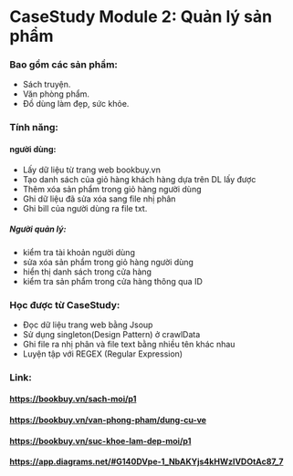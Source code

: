 # CaseStudy Module 2: Quản lý sản phẩm
### Bao gồm các sản phầm: 
- Sách truyện.
- Văn phòng phẩm.
- Đồ dùng làm đẹp, sức khỏe.
### Tính năng:
#### người dùng:
- Lấy dữ liệu từ trang web bookbuy.vn
- Tạo danh sách của giỏ hàng khách hàng dựa trên DL lấy được
- Thêm xóa sản phẩm trong giỏ hàng người dùng
- Ghi dữ liệu đã sửa xóa sang file nhị phân
- Ghi bill của người dùng ra file txt.
##### Người quản lý:
- kiểm tra tài khoản người dùng
- sửa xóa sản phẩm trong giỏ hàng người dùng
- hiển thị danh sách trong cửa hàng
- kiểm tra sản phẩm trong cửa hàng thông qua ID
### Học được từ CaseStudy:
- Đọc dữ liệu trang web bằng Jsoup
- Sử dụng singleton(Design Pattern) ở crawlData
- Ghi file ra nhị phân và file text bằng nhiều tên khác nhau
- Luyện tập với REGEX (Regular Expression)
### Link:
#### https://bookbuy.vn/sach-moi/p1
#### https://bookbuy.vn/van-phong-pham/dung-cu-ve
#### https://bookbuy.vn/suc-khoe-lam-dep-moi/p1
#### https://app.diagrams.net/#G140DVpe-1_NbAKYjs4kHWzIVDOtAc87_7
